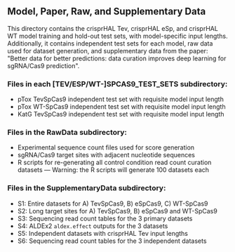 
## Model, Paper, Raw, and Supplementary Data

This directory contains the crisprHAL Tev, crisprHAL eSp, and crisprHAL WT model training and hold-out test sets, with model-specific input lengths. Additionally, it contains independent test sets for each model, raw data used for dataset generation, and supplementary data from the paper: "Better data for better predictions: data curation improves deep learning  for sgRNA/Cas9  prediction".

### Files in each \[TEV/ESP/WT-]SPCAS9_TEST_SETS subdirectory:
* pTox TevSpCas9 independent test set with requisite model input length
* pTox WT-SpCas9 independent test set with requisite model input length
* KatG TevSpCas9 independent test set with requisite model input length

### Files in the RawData subdirectory:
* Experimental sequence count files used for score generation
* sgRNA/Cas9 target sites with adjacent nucleotide sequences
* R scripts for re-generating all control condition read count curation datasets — Warning: the R scripts will generate 100 datasets each

### Files in the SupplementaryData subdirectory:
* S1: Entire datasets for A) TevSpCas9, B) eSpCas9, C) WT-SpCas9
* S2: Long target sites for A) TevSpCas9, B) eSpCas9 and WT-SpCas9
* S3: Sequencing read count tables for the 3 primary datasets
* S4: ALDEx2 ```aldex.effect``` outputs for the 3 datasets
* S5: Independent datasets with crisprHAL Tev input lengths
* S6: Sequencing read count tables for the 3 independent datasets

